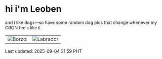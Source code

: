 # hi i'm Leoben

and i like dogs—so have some random dog pics that change whenever my CRON feels like it

|  |  |
|--------|----------|
| ![Borzoi](https://random-dog-vercel.vercel.app/api/random-borzoi?v=1756994365) | ![Labrador](https://random-dog-vercel.vercel.app/api/random-labrador?v=1756994365) |

Last updated: 2025-09-04 21:59 PHT
